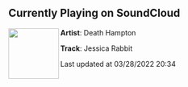 ## Currently Playing on SoundCloud

[<img align="left" width="100" src="https://i1.sndcdn.com/artworks-dPIoFv63utN3Jw8B-4bzxXA-t500x500.jpg">](https://soundcloud.com/deathhamptonphonk/jessica-rabbit)

**Artist**: Death Hampton 

**Track**: Jessica Rabbit

Last updated at 03/28/2022 20:34
